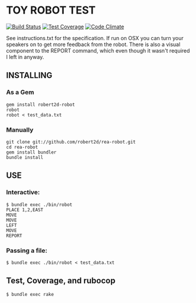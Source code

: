# TOY ROBOT TEST
[![Build Status](https://travis-ci.org/robert2d/robot.svg?branch=master)](https://travis-ci.org/robert2d/robot)
[![Test Coverage](https://codeclimate.com/github/robert2d/robot/badges/coverage.svg)](https://codeclimate.com/github/robert2d/robot/coverage)
[![Code Climate](https://codeclimate.com/github/robert2d/robot/badges/gpa.svg)](https://codeclimate.com/github/robert2d/robot)

See instructions.txt for the specification. If run on OSX you can turn your speakers on to get more feedback from the robot. There is also a visual component to the REPORT command, which even though it wasn't required I left in anyway.

## INSTALLING

### As a Gem
    gem install robert2d-robot
    robot
    robot < test_data.txt

### Manually
    git clone git://github.com/robert2d/rea-robot.git
    cd rea-robot
    gem install bundler
    bundle install

## USE

### Interactive:

    $ bundle exec ./bin/robot
    PLACE 1,2,EAST
    MOVE
    MOVE
    LEFT
    MOVE
    REPORT

### Passing a file:

    $ bundle exec ./bin/robot < test_data.txt

## Test, Coverage, and rubocop

    $ bundle exec rake
